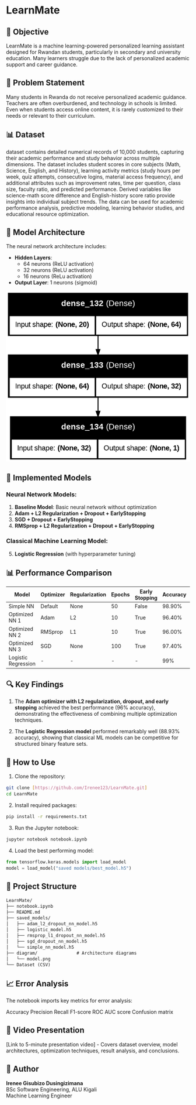# LearnMate

## 🎯 Objective
LearnMate is a machine learning-powered personalized learning assistant designed for 
Rwandan students, particularly in secondary and university education. Many learners struggle 
due to the lack of personalized academic support and career guidance.

## 📌 Problem Statement
Many students in Rwanda do not receive personalized academic guidance. Teachers are often 
overburdened, and technology in schools is limited. Even when students access online 
content, it is rarely customized to their needs or relevant to their curriculum.

## 📊 Dataset
dataset contains detailed numerical records of 10,000 students, capturing their academic performance and study behavior across multiple dimensions. The dataset includes student scores in core subjects (Math, Science, English, and History), learning activity metrics (study hours per week, quiz attempts, consecutive logins, material access frequency), and additional attributes such as improvement rates, time per question, class size, faculty ratio, and predicted performance. Derived variables like science-math score difference and English-history score ratio provide insights into individual subject trends. The data can be used for academic performance analysis, predictive modeling, learning behavior studies, and educational resource optimization.

## 🧠 Model Architecture
The neural network architecture includes:

- **Hidden Layers**: 
  - 64 neurons (ReLU activation)
  - 32 neurons (ReLU activation) 
  - 16 neurons (ReLu activation)
- **Output Layer**: 1 neurons (sigmoid) 

![Model Architecture](diagram/model.png)

## 🧪 Implemented Models

### Neural Network Models:
1. **Baseline Model**: Basic neural network without optimization
2. **Adam + L2 Regularization + Dropout + EarlyStopping**
3. **SGD + Dropout + EarlyStopping**
4. **RMSprop + L2 Regularization + Dropout + EarlyStopping**

### Classical Machine Learning Model:
5. **Logistic Regression** (with hyperparameter tuning)

## 📊 Performance Comparison

| Model               | Optimizer | Regularization | Epochs | Early Stopping | Accuracy | F1 Score | Recall | Precision |
|---------------------|-----------|----------------|--------|----------------|----------|----------|--------|-----------|
| Simple NN          | Default   | None           | 50     | False           | 98.90%   | 0.9874   | 0.9886 | 0.9863    |
| Optimized NN 1     | Adam      | L2             | 10     | True            | 96.40%   | 0.9584   | 0.9622 | 0.9546    |
| Optimized NN 2     | RMSprop   | L1             | 10     | True            | 96.00%   | 0.9563   | 0.9508 | 0.9618    |
| Optimized NN 3     | SGD       | None           | 100    | True            | 97.40%   | 0.9704   | 0.9748 | 0.9660    |
| Logistic Regression | -        | -              | -      | -              | 99%       | 0.9899   | 0.9897 | 0.9897    |

## 🔍 Key Findings

1. The **Adam optimizer with L2 regularization, dropout, and early stopping** achieved the best performance (96% accuracy), demonstrating the effectiveness of combining multiple optimization techniques.

2. The **Logistic Regression model** performed remarkably well (88.93% accuracy), showing that classical ML models can be competitive for structured binary feature sets.


## 🚀 How to Use

1. Clone the repository:
```bash
git clone [https://github.com/Irenee123/LearnMate.git]
cd LearnMate
```

2. Install required packages:
```bash
pip install -r requirements.txt
```

3. Run the Jupyter notebook:
```bash
jupyter notebook notebook.ipynb
```

4. Load the best performing model:
```python
from tensorflow.keras.models import load_model
model = load_model("saved models/best_model.h5")
```

## 📂 Project Structure
```
LearnMate/
├── notebook.ipynb          
├── README.md               
├── saved_models/           
│   ├── adam_l2_dropout_nn_model.h5
│   ├── logistic_model.h5
│   ├── rmsprop_l1_dropout_nn_model.h5
│   ├── sgd_dropout_nn_model.h5
│   └── simple_nn_model.h5
├── diagram/               # Architecture diagrams
│   └── model.png
└── Dataset (CSV)
```

## 📈 Error Analysis

The notebook imports key metrics for error analysis:

Accuracy
Precision
Recall
F1-score
ROC AUC score
Confusion matrix

## 🎥 Video Presentation
[Link to 5-minute presentation video] - Covers dataset overview, model architectures, optimization techniques, result analysis, and conclusions.

## 🙌 Author
**Irenee Gisubizo Dusingizimana**  
BSc Software Engineering, ALU Kigali  
Machine Learning Engineer
